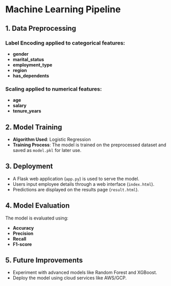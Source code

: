 # Machine Learning Pipeline

## 1. Data Preprocessing

### Label Encoding applied to categorical features:
- **gender**
- **marital_status**
- **employment_type**
- **region**
- **has_dependents**

### Scaling applied to numerical features:
- **age**
- **salary**
- **tenure_years**

## 2. Model Training

- **Algorithm Used**: Logistic Regression
- **Training Process**: The model is trained on the preprocessed dataset and saved as `model.pkl` for later use.

## 3. Deployment

- A Flask web application (`app.py`) is used to serve the model.
- Users input employee details through a web interface (`index.html`).
- Predictions are displayed on the results page (`result.html`).

## 4. Model Evaluation

The model is evaluated using:
- **Accuracy**
- **Precision**
- **Recall**
- **F1-score**


## 5. Future Improvements

- Experiment with advanced models like Random Forest and XGBoost.
- Deploy the model using cloud services like AWS/GCP.
